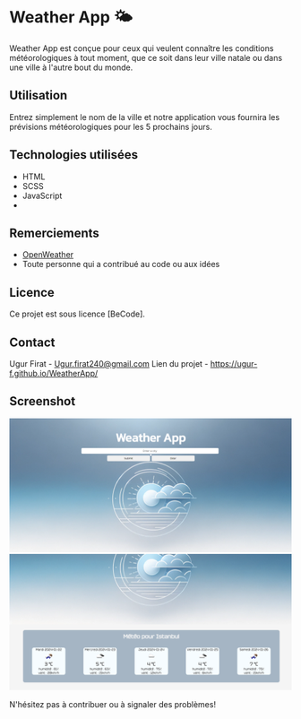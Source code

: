 # Weather App 🌤️
Weather App est  conçue  pour  ceux  qui veulent connaître  les  conditions météorologiques à  tout  moment, que  ce  soit  dans  leur  ville natale ou  dans une ville  à l'autre bout  du  monde.

## Utilisation
Entrez simplement le nom de la ville et notre application vous fournira les prévisions météorologiques pour les 5 prochains jours.

## Technologies utilisées
-   HTML
-   SCSS
-   JavaScript
- 
## Remerciements
-   [OpenWeather](https://openweathermap.org/)
-   Toute personne qui a contribué au code ou aux idées

## Licence
Ce projet est sous licence [BeCode].

## Contact
Ugur Firat - Ugur.firat240@gmail.com
Lien du projet - https://ugur-f.github.io/WeatherApp/



## Screenshot
![Screenshot 1](assets/img/screenshot1.png)
![Screenshot 2](assets/img/screenshot2.png)

N'hésitez pas à contribuer ou à signaler des problèmes!

